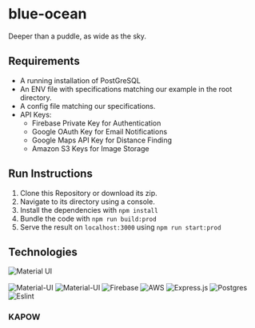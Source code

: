 # blue-ocean

Deeper than a puddle, as wide as the sky.

## Requirements

- A running installation of PostGreSQL
- An ENV file with specifications matching our example in the root directory.
- A config file matching our specifications.
- API Keys:
  - Firebase Private Key for Authentication
  - Google OAuth Key for Email Notifications
  - Google Maps API Key for Distance Finding
  - Amazon S3 Keys for Image Storage

## Run Instructions

1. Clone this Repository or download its zip.
2. Navigate to its directory using a console.
3. Install the dependencies with `npm install`
4. Bundle the code with `npm run build:prod`
5. Serve the result on `localhost:3000` using `npm run start:prod`

## Technologies

![Material UI](https://img.shields.io/badge/materialui-%230081CB.svg?style=for-the-badge&logo=material-ui&logoColor=white)

<!-- JavaScript -->
<img align="center" alt="Material-UI" src="https://img.shields.io/badge/javascript-%23323330.svg?style=for-the-badge&logo=javascript&logoColor=%23F7DF1E"/>

<!-- Material-UI -->
<img align="center" alt="Material-UI" src="https://img.shields.io/badge/materialui-%230081CB.svg?style=for-the-badge&logo=material-ui&logoColor=white"/>

<!-- Firebase -->
<img align="center" alt="Firebase" src="https://img.shields.io/badge/firebase-%23039BE5.svg?style=for-the-badge&logo=firebase"/>

<!-- AWS -->
<img align="center" alt="AWS" src="https://img.shields.io/badge/AWS-%23FF9900.svg?style=for-the-badge&logo=amazon-aws&logoColor=white"/>

<!-- express -->
<img align="center" alt="Express.js" src="https://img.shields.io/badge/express.js-%23404d59.svg?style=for-the-badge&logo=express&logoColor=%2361DAFB"/>

<!--  postgresql -->
<img align="center" alt="Postgres" src ="https://img.shields.io/badge/postgres-%23316192.svg?style=for-the-badge&logo=postgresql&logoColor=white"/>

<!--  eslint -->
<img align="center" alt="Eslint" src ="https://img.shields.io/badge/ESLint-4B3263?style=for-the-badge&logo=eslint&logoColor=white"/>

<!--  jest -->
<!--  testing-library -->

### **KAPOW**

